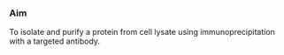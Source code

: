 ### Aim
To isolate and purify a protein from cell lysate using immunoprecipitation with a targeted antibody.